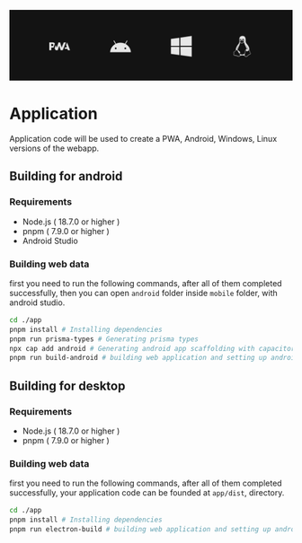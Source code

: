 ![Banner](./banner.png)
# Application

Application code will be used to create a PWA, Android, Windows, Linux versions of the webapp.

## Building for android

### Requirements
- Node.js ( 18.7.0 or higher )
- pnpm ( 7.9.0 or higher )
- Android Studio

### Building web data
first you need to run the following commands, after all of them completed successfully, then you can open `android` folder inside `mobile` folder, with android studio.
```bash
cd ./app
pnpm install # Installing dependencies
pnpm run prisma-types # Generating prisma types
npx cap add android # Generating android app scaffolding with capacitor.js
pnpm run build-android # building web application and setting up android files
```

## Building for desktop

### Requirements
- Node.js ( 18.7.0 or higher )
- pnpm ( 7.9.0 or higher )

### Building web data
first you need to run the following commands, after all of them completed successfully, your application code can be founded at `app/dist`, directory.
```bash
cd ./app
pnpm install # Installing dependencies
pnpm run electron-build # building web application and setting up android files
```